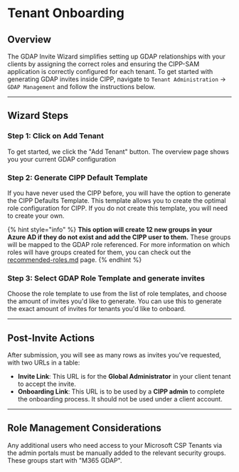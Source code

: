 # Tenant Onboarding

## Overview

The GDAP Invite Wizard simplifies setting up GDAP relationships with your clients by assigning the correct roles and ensuring the CIPP-SAM application is correctly configured for each tenant. To get started with generating GDAP invites inside CIPP, navigate to `Tenant Administration` -> `GDAP Management` and follow the instructions below.

***

## **Wizard Steps**

### **Step 1: Click on Add Tenant**

To get started, we click the "Add Tenant" button. The overview page shows you your current GDAP configuration

### **Step 2: Generate CIPP Default Template**

If you have never used the CIPP before, you will have the option to generate the CIPP Defaults Template. This template allows you to create the optimal role configuration for CIPP. If you do not create this template, you will need to create your own.

{% hint style="info" %}
**This option will create 12 new groups in your Azure AD if they do not exist and add the CIPP user to them.** These groups will be mapped to the GDAP role referenced. For more information on which roles will have groups created for them, you can check out the [recommended-roles.md](recommended-roles.md "mention") page.
{% endhint %}

### **Step 3: Select GDAP Role Template and generate invites**

Choose the role template to use from the list of role templates, and choose the amount of invites you'd like to generate. You can use this to generate the exact amount of invites for tenants you'd like to onboard.

***

## **Post-Invite Actions**

After submission, you will see as many rows as invites you've requested, with two URLs in a table:

* **Invite Link**: This URL is for the **Global Administrator** in your client tenant to accept the invite.
* **Onboarding Link**: This URL is to be used by a **CIPP admin** to complete the onboarding process. It should not be used under a client account.

***

## Role Management Considerations

Any additional users who need access to your Microsoft CSP Tenants via the admin portals must be manually added to the relevant security groups. These groups start with "M365 GDAP".
